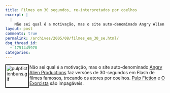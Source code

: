 ```yaml
---
title: Filmes em 30 segundos, re-interpretados por coelhos
excerpt: |
  |
    Não sei qual é a motivação, mas o site auto-denominado Angry Alien Productions faz versões de 30-segundos em Flash de filmes famosos, trocando os atores por coelhos. Pulp Fiction e O Exorcista são impagáveis....
layout: post
comments: true
permalink: /archives/2005/08/filmes_em_30_se.html/
dsq_thread_id:
  - 1751445978
categories:
---
```

<img title="pulpfictionbuns.gif" src="//chester.me/archives/img/pulpfictionbuns.gif" width="70" height="70" style="margin-right:2px" align="left" border="2" />Não sei qual é a motivação, mas o site auto-denominado [Angry Alien Productions][1] faz versões de 30-segundos em Flash de filmes famosos, trocando os atores por coelhos. [Pulp Fiction][2] e [O Exorcista][3] são impagáveis.

 [1]: http://www.angryalien.com/
 [2]: http://www.angryalien.com/0605/pulpfictionbuns.asp
 [3]: http://www.angryalien.com/0204/exorcistbunnies.html
